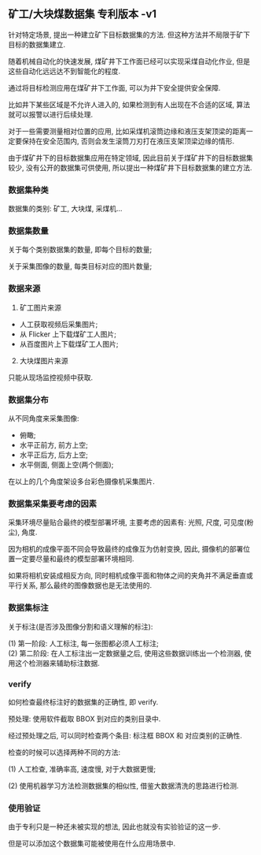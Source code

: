 ## 矿工/大块煤数据集 专利版本 -v1

针对特定场景, 提出一种建立矿下目标数据集的方法. 但这种方法并不局限于矿下目标的数据集建立.   

随着机械自动化的快速发展, 煤矿井下工作面已经可以实现采煤自动化作业, 但是这些自动化远远达不到智能化的程度.  

通过将目标检测应用在煤矿井下工作面, 可以为井下安全提供安全保障.  

比如井下某些区域是不允许人进入的, 如果检测到有人出现在不合适的区域, 算法就可以报警以进行后续处理.  

对于一些需要测量相对位置的应用, 比如采煤机滚筒边缘和液压支架顶梁的距离一定要保持在安全范围内, 否则会发生滚筒刀刃打在液压支架顶梁边缘的情形.  

由于煤矿井下的目标数据集应用在特定领域, 因此目前关于煤矿井下的目标数据集较少, 没有公开的数据集可供使用, 所以提出一种煤矿井下目标数据集的建立方法.  

### 数据集种类  

数据集的类别: 矿工, 大块煤, 采煤机...  

### 数据集数量   

关于每个类别数据集的数量, 即每个目标的数量;   

关于采集图像的数量, 每类目标对应的图片数量;   

### 数据来源   

1) 矿工图片来源  

- 人工获取视频后采集图片;   
- 从 Flicker 上下载煤矿工人图片;   
- 从百度图片上下载煤矿工人图片;  

2) 大块煤图片来源   

只能从现场监控视频中获取.   

### 数据集分布   

从不同角度来采集图像:  

* 俯瞰;  
* 水平正前方, 前方上空;  
* 水平正后方, 后方上空;  
* 水平侧面, 侧面上空(两个侧面);  

在以上的几个角度架设多台彩色摄像机采集图片.  

### 数据集采集要考虑的因素  

采集环境尽量贴合最终的模型部署坏境, 主要考虑的因素有: 光照, 尺度, 可见度(粉尘), 角度.    

因为相机的成像平面不同会导致最终的成像互为仿射变换, 因此, 摄像机的部署位置一定要尽量和最终的模型部署环境相同.   

如果将相机安装成相反方向, 同时相机成像平面和物体之间的夹角并不满足垂直或平行关系, 那么最终的图像数据也是无法使用的.   


### 数据集标注  

关于标注(是否涉及图像分割和语义理解的标注):  

(1) 第一阶段: 人工标注, 每一张图都必须人工标注;  
(2) 第二阶段: 在人工标注出一定数据量之后, 使用这些数据训练出一个检测器, 使用这个检测器来辅助标注数据.   

### verify

如何检查最终标注好的数据集的正确性, 即 verify.   
 
预处理: 使用软件截取 BBOX 到对应的类别目录中.  

经过预处理之后, 可以同时检查两个条目: 标注框 BBOX 和 对应类别的正确性.   

检查的时候可以选择两种不同的方法:   

(1) 人工检查, 准确率高, 速度慢, 对于大数据更慢;  

(2) 使用机器学习方法检测数据集的相似性, 借鉴大数据清洗的思路进行检测.   

### 使用验证   

由于专利只是一种还未被实现的想法, 因此也就没有实验验证的这一步.   

但是可以添加这个数据集可能被使用在什么应用场景中.   
